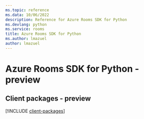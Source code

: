 ```yaml
---
ms.topic: reference
ms.data: 10/06/2022
description: Reference for Azure Rooms SDK for Python
ms.devlang: python
ms.service: rooms
title: Azure Rooms SDK for Python
ms.author: lmazuel
author: lmazuel
---
```

# Azure Rooms SDK for Python - preview

## Client packages - preview
[!INCLUDE [client-packages](rooms-client-index.md)]